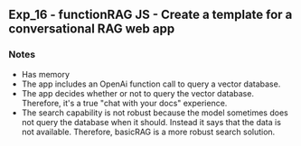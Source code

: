 ## Exp_16 - functionRAG JS - Create a template for a conversational RAG web app

### Notes
- Has memory
- The app includes an OpenAi function call to query a vector database.
- The app decides whether or not to query the vector database. Therefore, it's a true "chat with your docs" experience.
- The search capability is not robust because the model sometimes does not query the database when it should. Instead it says that the data is not available. Therefore, basicRAG is a more robust search solution.
